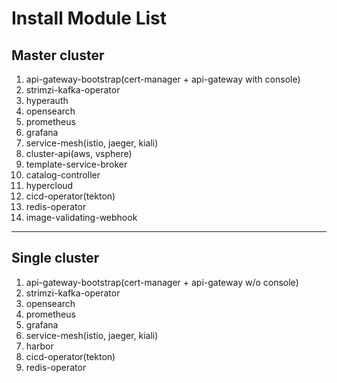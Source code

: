 # Install Module List
## Master cluster
1. api-gateway-bootstrap(cert-manager + api-gateway with console)
2. strimzi-kafka-operator
3. hyperauth
4. opensearch
5. prometheus
6. grafana
7. service-mesh(istio, jaeger, kiali)
8. cluster-api(aws, vsphere)
9. template-service-broker
10. catalog-controller
11. hypercloud
12. cicd-operator(tekton)
13. redis-operator
14. image-validating-webhook
---
## Single cluster
1. api-gateway-bootstrap(cert-manager + api-gateway w/o console)
2. strimzi-kafka-operator
3. opensearch
4. prometheus
5. grafana
6. service-mesh(istio, jaeger, kiali)
7. harbor
8. cicd-operator(tekton)
9. redis-operator
